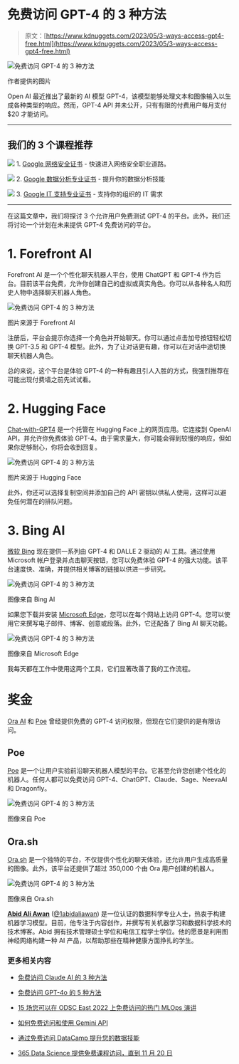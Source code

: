 # 免费访问 GPT-4 的 3 种方法

> 原文：[https://www.kdnuggets.com/2023/05/3-ways-access-gpt4-free.html](https://www.kdnuggets.com/2023/05/3-ways-access-gpt4-free.html)

![免费访问 GPT-4 的 3 种方法](../Images/f0e61a3f5761d569a85e6bc115cc2a4a.png)

作者提供的图片

Open AI 最近推出了最新的 AI 模型 GPT-4，该模型能够处理文本和图像输入以生成各种类型的响应。然而，GPT-4 API 并未公开，只有有限的付费用户每月支付 $20 才能访问。

* * *

## 我们的 3 个课程推荐

![](../Images/0244c01ba9267c002ef39d4907e0b8fb.png) 1\. [Google 网络安全证书](https://www.kdnuggets.com/google-cybersecurity) - 快速进入网络安全职业道路。

![](../Images/e225c49c3c91745821c8c0368bf04711.png) 2\. [Google 数据分析专业证书](https://www.kdnuggets.com/google-data-analytics) - 提升你的数据分析技能

![](../Images/0244c01ba9267c002ef39d4907e0b8fb.png) 3\. [Google IT 支持专业证书](https://www.kdnuggets.com/google-itsupport) - 支持你的组织的 IT 需求

* * *

在这篇文章中，我们将探讨 3 个允许用户免费测试 GPT-4 的平台。此外，我们还将讨论一个计划在未来提供 GPT-4 免费访问的平台。

# 1\. Forefront AI

Forefront AI 是一个个性化聊天机器人平台，使用 ChatGPT 和 GPT-4 作为后台。目前该平台免费，允许你创建自己的虚拟或真实角色。你可以从各种名人和历史人物中选择聊天机器人角色。

![免费访问 GPT-4 的 3 种方法](../Images/8edea0f6b26d1a28924a513d52a27487.png)

图片来源于 Forefront AI

注册后，平台会提示你选择一个角色并开始聊天。你可以通过点击加号按钮轻松切换 GPT-3.5 和 GPT-4 模型。此外，为了让对话更有趣，你可以在对话中途切换聊天机器人角色。

总的来说，这个平台是体验 GPT-4 的一种有趣且引人入胜的方式，我强烈推荐在可能出现付费墙之前先试试看。

# 2\. Hugging Face

[Chat-with-GPT4](https://huggingface.co/spaces/ysharma/ChatGPT4) 是一个托管在 Hugging Face 上的网页应用。它连接到 OpenAI API，并允许你免费体验 GPT-4。由于需求量大，你可能会得到较慢的响应，但如果你足够耐心，你将会收到回复。

![免费访问 GPT-4 的 3 种方法](../Images/6009a2f96fe6af9df933813a45ab77e0.png)

图片来源于 Hugging Face

此外，你还可以选择复制空间并添加自己的 API 密钥以供私人使用，这样可以避免任何潜在的排队问题。

# 3\. Bing AI

[微软 Bing](https://www.bing.com/) 现在提供一系列由 GPT-4 和 DALLE 2 驱动的 AI 工具。通过使用 Microsoft 帐户登录并点击聊天按钮，您可以免费体验 GPT-4 的强大功能。该平台速度快、准确，并提供相关博客的链接以供进一步研究。

![免费访问 GPT-4 的 3 种方法](../Images/66d7544cb27d90be81517149b5b9b8e0.png)

图像来自 Bing AI

如果您下载并安装 [Microsoft Edge](https://www.microsoft.com/en-us/edge/download?form=MA13FJ)，您可以在每个网站上访问 GPT-4。您可以使用它来撰写电子邮件、博客、创意或段落。此外，它还配备了 Bing AI 聊天功能。

![免费访问 GPT-4 的 3 种方法](../Images/d11970a709bd2f9429e0030152c066bd.png)

图像来自 Microsoft Edge

我每天都在工作中使用这两个工具，它们显著改善了我的工作流程。

# 奖金

[Ora AI](https://ora.ai/) 和 [Poe](https://poe.com/) 曾经提供免费的 GPT-4 访问权限，但现在它们提供的是有限访问。

## Poe

[Poe](https://poe.com/) 是一个让用户实验前沿聊天机器人模型的平台。它甚至允许您创建个性化的机器人。任何人都可以免费访问 GPT-4、ChatGPT、Claude、Sage、NeevaAI 和 Dragonfly。

![免费访问 GPT-4 的 3 种方法](../Images/35f2eadab17d61e8ba9b1118405d8990.png)

图像来自 Poe

## Ora.sh

[Ora.sh](https://ora.ai/) 是一个独特的平台，不仅提供个性化的聊天体验，还允许用户生成高质量的图像。此外，该平台还提供了超过 350,000 个由 Ora 用户创建的机器人。

![免费访问 GPT-4 的 3 种方法](../Images/e248600a0f86c100f51b516879062899.png)

图像来自 Ora.sh

**[Abid Ali Awan](https://www.polywork.com/kingabzpro)** ([@1abidaliawan](https://twitter.com/1abidaliawan)) 是一位认证的数据科学专业人士，热衷于构建机器学习模型。目前，他专注于内容创作，并撰写有关机器学习和数据科学技术的技术博客。Abid 拥有技术管理硕士学位和电信工程学士学位。他的愿景是利用图神经网络构建一种 AI 产品，以帮助那些在精神健康方面挣扎的学生。

### 更多相关内容

+   [免费访问 Claude AI 的 3 种方法](https://www.kdnuggets.com/2023/06/3-ways-access-claude-ai-free.html)

+   [免费访问 GPT-4o 的 5 种方法](https://www.kdnuggets.com/5-ways-to-access-gpt-4o-for-free)

+   [15 场您可以在 ODSC East 2022 上免费访问的热门 MLOps 演讲](https://www.kdnuggets.com/2022/04/odsc-15-trending-mlops-talks-access-free-odsc-east-2022.html)

+   [如何免费访问和使用 Gemini API](https://www.kdnuggets.com/how-to-access-and-use-gemini-api-for-free)

+   [通过免费访问 DataCamp 提升您的数据技能](https://www.kdnuggets.com/2022/07/datacamp-hone-data-skills-free-access-datacamp.html)

+   [365 Data Science 提供免费课程访问，直到 11 月 20 日](https://www.kdnuggets.com/2023/11/365datascience-offers-free-course-access-nov-20)
